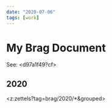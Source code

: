 ```yaml
---
date: "2020-07-06"
tags: [work]
---
```


# My Brag Document

See: <d97a1f49?cf>

## 2020

<!-- prettier-ignore -->
<z:zettels?tag=brag/2020/*&grouped>
